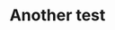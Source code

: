---
layout: post
title: "Another test"
description: "A ton of text to test readability."
tags: [sample post, readability, test, intro]
image:
  feature: abstract-4.jpg
  credit: dargadgetz
  creditlink: http://www.dargadgetz.com/ios-7-abstract-wallpaper-pack-for-iphone-5-and-ipod-touch-retina/
---
